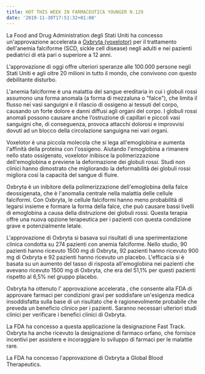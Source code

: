 ```yaml
---
title: HOT THIS WEEK IN FARMACEUTICA YOUNGER N.129
date: '2019-11-30T17:51:32+01:00'
---
```

La Food and Drug Administration degli Stati Uniti ha concesso un'approvazione accelerata a [Oxbryta (voxelotor)](https://www.fda.gov/news-events/press-announcements/fda-approves-novel-treatment-target-abnormality-sickle-cell-disease) per il trattamento dell'anemia falciforme (SCD, sickle cell disease) negli adulti e nei pazienti pediatrici di età pari o superiore a 12 anni.

L'approvazione di oggi offre ulteriori speranze alle 100.000 persone negli Stati Uniti e agli oltre 20 milioni in tutto il mondo, che convivono con questo debilitante disturbo.

L'anemia falciforme è una malattia del sangue ereditaria in cui i globuli rossi assumono una forma anomala (a forma di mezzaluna o "falce"), che limita il flusso nei vasi sanguigni e il rilascio di ossigeno ai tessuti del corpo, causando un forte dolore e danni diffusi agli organi del corpo. I globuli rossi anomali possono causare anche l’ostruzione di capillari e piccoli vasi sanguigni che, di conseguenza, provoca attacchi dolorosi e improvvisi dovuti ad un blocco della circolazione sanguigna nei vari organi.

Voxelotor è una piccola molecola che si lega all'emoglobina e aumenta l'affinità della proteina con l'ossigeno. Aiutando l'emoglobina a rimanere nello stato ossigenato, voxelotor inibisce la polimerizzazione dell'emoglobina e previene la deformazione dei globuli rossi. Studi non clinici hanno dimostrato che migliorando la deformabilità dei globuli rossi migliora così la capacità del sangue di fluire. 

Oxbryta è un inibitore della polimerizzazione dell'emoglobina della falce deossigenata, che è l'anomalia centrale nella malattia delle cellule falciformi. Con Oxbryta, le cellule falciformi hanno meno probabilità di legarsi insieme e formare la forma della falce, che può causare bassi livelli di emoglobina a causa della distruzione dei globuli rossi. Questa terapia offre una nuova opzione terapeutica per i pazienti con questa condizione grave e potenzialmente letale. 

L'approvazione di Oxbryta si basava sui risultati di una sperimentazione clinica condotta su 274 pazienti con anemia falciforme. Nello studio, 90 pazienti hanno ricevuto 1500 mg di Oxbryta, 92 pazienti hanno ricevuto 900 mg di Oxbryta e 92 pazienti hanno ricevuto un placebo. L'efficacia si è basata su un aumento del tasso di risposta all'emoglobina nei pazienti che avevano ricevuto 1500 mg di Oxbryta, che era del 51,1% per questi pazienti rispetto al 6,5% nel gruppo placebo.

Oxbryta ha ottenuto l' approvazione accelerata , che consente alla FDA di approvare farmaci per condizioni gravi per soddisfare un'esigenza medica insoddisfatta sulla base di un risultato che è ragionevolmente probabile che preveda un beneficio clinico per i pazienti. Saranno necessari ulteriori studi clinici per verificare i benefici clinici di Oxbryta.

La FDA ha concesso a questa applicazione la designazione Fast Track. Oxbryta ha anche ricevuto la designazione di farmaco orfano, che fornisce incentivi per assistere e incoraggiare lo sviluppo di farmaci per le malattie rare. 

La FDA ha concesso l'approvazione di Oxbryta a Global Blood Therapeutics.
